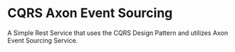 # CQRS Axon Event Sourcing

A Simple Rest Service that uses the CQRS Design Pattern and utilizes Axon Event Sourcing Service.
